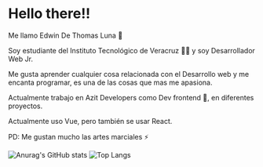 # Hello there!!

Me llamo Edwin De Thomas Luna 👋

Soy estudiante del Instituto Tecnológico de Veracruz 🧑‍🎓 y soy Desarrollador Web Jr.

Me gusta aprender cualquier cosa relacionada con el Desarrollo web y me encanta programar, es una de las cosas que mas me apasiona.

Actualmente trabajo en Azit Developers como Dev frontend 🔭, en diferentes proyectos.

Actualmente uso Vue, pero también se usar React.

PD: Me gustan mucho las artes marciales ⚡

![Anurag's GitHub stats](https://github-readme-stats.vercel.app/api?username=edwindethomas&show_icons=true&hide=stars&theme=ayu-mirage&hide_border=true&)
![Top Langs](https://github-readme-stats.vercel.app/api/top-langs/?username=edwindethomas&layout=compact&theme=ayu-mirage&hide_border=true)

<!--
**edwindethomas/edwindethomas** is a ✨ _special_ ✨ repository because its `README.md` (this file) appears on your GitHub profile.

Here are some ideas to get you started:

-  I’m currently working on ...
- 🌱 I’m currently learning ...
- 👯 I’m looking to collaborate on ...
- 🤔 I’m looking for help with ...
- 💬 Ask me about ...
- 📫 How to reach me: ...
- 😄 Pronouns: ...
- ⚡ Fun fact: ...
-->
